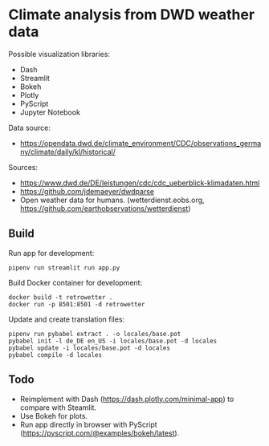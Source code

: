 # Climate analysis from DWD weather data

Possible visualization libraries:
 - Dash
 - Streamlit
 - Bokeh
 - Plotly
 - PyScript
 - Jupyter Notebook

Data source:
 - https://opendata.dwd.de/climate_environment/CDC/observations_germany/climate/daily/kl/historical/

Sources:
 - https://www.dwd.de/DE/leistungen/cdc/cdc_ueberblick-klimadaten.html
 - https://github.com/jdemaeyer/dwdparse
 - Open weather data for humans. (wetterdienst.eobs.org, https://github.com/earthobservations/wetterdienst)

## Build
Run app for development:

    pipenv run streamlit run app.py

Build Docker container for development:

    docker build -t retrowetter .
    docker run -p 8501:8501 -d retrowetter

Update and create translation files:

    pipenv run pybabel extract . -o locales/base.pot
    pybabel init -l de_DE en_US -i locales/base.pot -d locales
    pybabel update -i locales/base.pot -d locales
    pybabel compile -d locales

## Todo
- Reimplement with Dash (https://dash.plotly.com/minimal-app) to compare with Steamlit.
- Use Bokeh for plots.
- Run app directly in browser with PyScript (https://pyscript.com/@examples/bokeh/latest).
